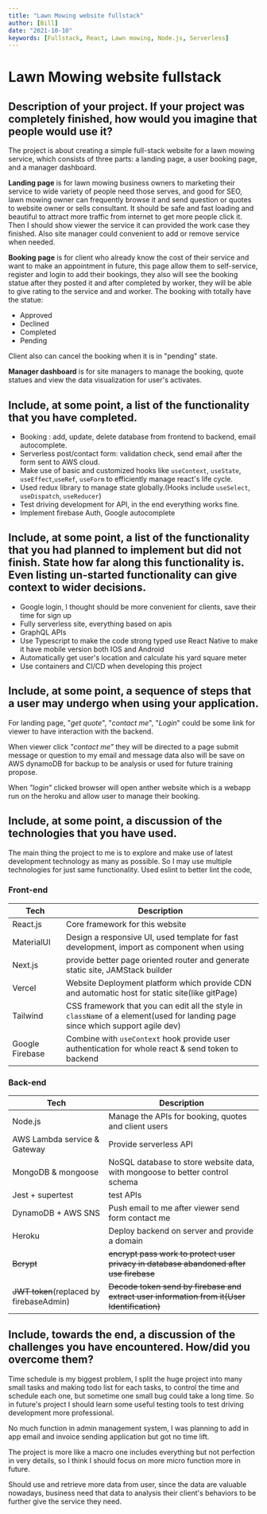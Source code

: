 ```yaml
---
title: "Lawn Mowing website fullstack"
author: [Bill]
date: "2021-10-10"
keywords: [Fullstack, React, Lawn mowing, Node.js, Serverless]
---
```


# Lawn Mowing website fullstack

## Description of your project.  If your project was completely finished, how would you imagine that people would use it?

The project is about creating a simple full-stack website for a lawn mowing service, which consists of three parts: a landing page, a user booking page, and a manager dashboard.

**Landing page** is for lawn mowing business owners to marketing their service to wide variety of people need those serves, and good for SEO, lawn mowing owner can frequently browse it and send question or quotes to website owner or sells consultant. It should be safe and fast loading and beautiful to attract more traffic from internet to get more people click it. Then I should show viewer the service it can provided the work case they finished. Also site manager could convenient to add or remove service when needed. 

**Booking page** is for  client who already know the cost of their service and want to make an appointment in future, this page allow them to self-service, register and login to add their bookings, they also will see the booking statue after they posted it and after completed by worker, they will be able to give rating to the service and and worker. The booking with totally have the statue:

- Approved
- Declined
- Completed
- Pending

Client also can cancel the booking when it is in "pending" state.


**Manager dashboard** is for site managers to manage the booking, quote statues and view the data visualization for user's activates.

## Include, at some point, a list of the functionality that you have completed.

- Booking : add, update, delete database from frontend to backend, email autocomplete.
- Serverless post/contact form:  validation check, send email after the form sent to AWS cloud.
- Make use of basic and customized hooks like `useContext`, `useState`, `useEffect`,`useRef`, `useForm` to efficiently manage react's life cycle.
- Used redux library to manage state globally.(Hooks include `useSelect`, `useDispatch`, `useReducer`)
- Test driving development for API, in the end everything works fine.
- Implement firebase Auth, Google autocomplete


## Include, at some point, a list of the functionality that you had planned to implement but did not finish.  State how far along this functionality is.  Even listing un-started functionality can give context to wider decisions.

- Google login, I thought should be more convenient for clients, save their time for sign up
- Fully serverless site, everything based on apis
- GraphQL APIs
- Use Typescript to make the code strong typed use React Native to make it have mobile version both IOS and Android
- Automatically get user's location and calculate his yard square meter
- Use containers and CI/CD when developing this project


## Include, at some point, a sequence of steps that a user may undergo when using your application.

For landing page, "*get quote*", "*contact me*", "*Login*" could be some link for viewer to have interaction with the backend. 

When viewer click *"contact me"* they will be directed to a page submit message or question to my email and message data also will be save on AWS dynamoDB for backup to be analysis or used for future training propose. 

When *"login"* clicked browser will open anther website which is a webapp run on the heroku and allow user to manage their booking. 

## Include, at some point, a discussion of the technologies that you have used. 

The main thing the project to me is to explore and make use of latest development technology as many as possible. So I may use multiple technologies for just same functionality. Used eslint to better lint the code, 

### Front-end

| Tech            | Description                                                                                                                    |
| --------------- | ------------------------------------------------------------------------------------------------------------------------------ |
| React.js        | Core framework for this website                                                                                                |
| MaterialUI      | Design a responsive UI, used template for fast development, import as component when using                                     |
| Next.js         | provide better page oriented router and generate static site, JAMStack builder                                                 |
| Vercel          | Website Deployment platform which provide CDN and automatic host for static site(like gitPage)                                 |
| Tailwind        | CSS framework that you can edit all the style in `className` of a element(used for landing page since which support agile dev) |
| Google Firebase | Combine with `useContext` hook provide user authentication for whole react & send token to backend                             |


### Back-end

| Tech                                     | Description                                                                                 |
| ---------------------------------------- | ------------------------------------------------------------------------------------------- |
| Node.js                                  | Manage the APIs for booking, quotes and client users                                        |
| AWS Lambda service & Gateway             | Provide serverless API                                                                      |
| MongoDB & mongoose                       | NoSQL database to store website data, with mongoose to better control schema                |
| Jest + supertest                         | test APIs                                                                                   |
| DynamoDB + AWS SNS                       | Push email to me after viewer send form contact me                                          |
| Heroku                                   | Deploy backend on server and provide a domain                                               |
| ~~Bcrypt~~                               | ~~encrypt pass work to protect user privacy in database abandoned after use firebase~~      |
| ~~JWT token~~(replaced by firebaseAdmin) | ~~Decode token send by firebase and extract user information from it(User Identification)~~ |




## Include, towards the end, a discussion of the challenges you have encountered.  How/did you overcome them?

Time schedule is my biggest problem, I split the huge project into many small tasks and making todo list for each tasks, to control the time and schedule each one, but sometime one small bug could take a long time. So in future's project I should learn some useful testing tools to test driving development more professional.

No much function in admin management system, I was planning to add in app email and invoice sending application but got no time lift.

The project is more like a macro one includes everything but not perfection in very details, so I think I should focus on more micro function more in future.

Should use and retrieve more data from user, since the data are valuable nowadays, business need that data to analysis their client's behaviors to be further give the service they need.  





 
 
 

